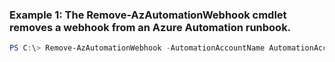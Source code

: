 ### Example 1: The Remove-AzAutomationWebhook cmdlet removes a webhook from an Azure Automation runbook.
```powershell
PS C:\> Remove-AzAutomationWebhook -AutomationAccountName AutomationAccount01 -Name Webhook11 -ResourceGroupName ResourceGroup01
```

